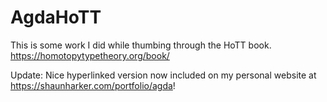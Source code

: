 # AgdaHoTT

This is some work I did while thumbing through the HoTT book. <https://homotopytypetheory.org/book/>

Update: Nice hyperlinked version now included on my personal website at <https://shaunharker.com/portfolio/agda>!
